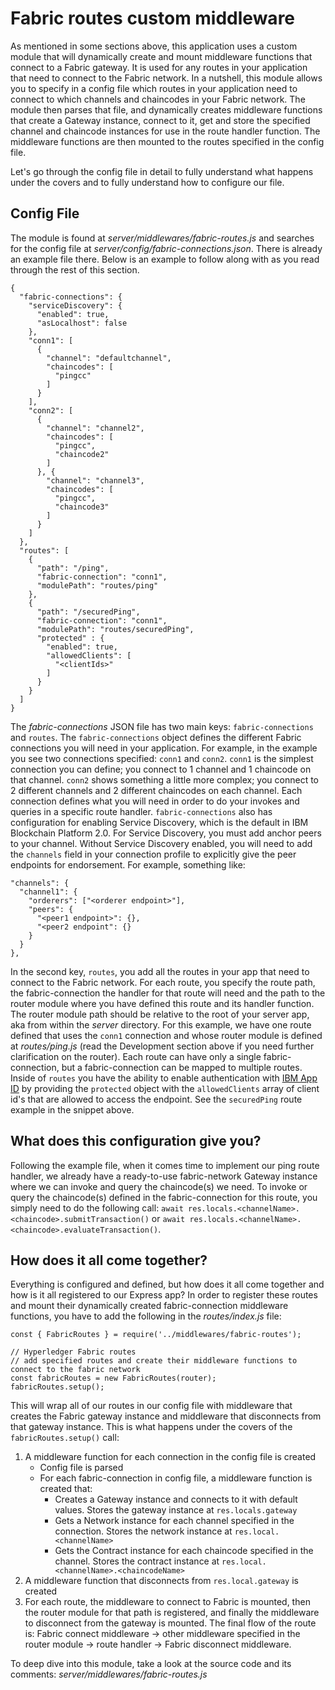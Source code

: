 # Fabric routes custom middleware

As mentioned in some sections above, this application uses a custom module that will dynamically create and mount middleware functions that connect to a Fabric gateway. It is used for any routes in your application that need to connect to the Fabric network. In a nutshell, this module allows you to specify in a config file which routes in your application need to connect to which channels and chaincodes in your Fabric network. The module then parses that file, and dynamically creates middleware functions that create a Gateway instance, connect to it, get and store the specified channel and chaincode instances for use in the route handler function. The middleware functions are then mounted to the routes specified in the config file.

Let's go through the config file in detail to fully understand what happens under the covers and to fully understand how to configure our file.

## Config File
The module is found at *server/middlewares/fabric-routes.js* and searches for the config file at *server/config/fabric-connections.json*. There is already an example file there. Below is an example to follow along with as you read through the rest of this section.

```
{
  "fabric-connections": {
    "serviceDiscovery": {
      "enabled": true,
      "asLocalhost": false
    },
    "conn1": [
      {
        "channel": "defaultchannel",
        "chaincodes": [
          "pingcc"
        ]
      }
    ],
    "conn2": [
      {
        "channel": "channel2",
        "chaincodes": [
          "pingcc",
          "chaincode2"
        ]
      }, {
        "channel": "channel3",
        "chaincodes": [
          "pingcc",
          "chaincode3"
        ]
      }
    ]
  },
  "routes": [
    {
      "path": "/ping",
      "fabric-connection": "conn1",
      "modulePath": "routes/ping"
    },
    {
      "path": "/securedPing",
      "fabric-connection": "conn1",
      "modulePath": "routes/securedPing", 
      "protected" : {
        "enabled": true, 
        "allowedClients": [
          "<clientIds>"
        ]
      }
    }
  ]
}
```

The *fabric-connections* JSON file has two main keys: `fabric-connections` and `routes`. The `fabric-connections` object defines the different Fabric connections you will need in your application. For example, in the example you see two connections specified: `conn1` and `conn2`. `conn1` is the simplest connection you can define; you connect to 1 channel and 1 chaincode on that channel. `conn2` shows something a little more complex; you connect to 2 different channels and 2 different chaincodes on each channel. Each connection defines what you will need in order to do your invokes and queries in a specific route handler. `fabric-connections` also has configuration for enabling Service Discovery, which is the default in IBM Blockchain Platform 2.0. For Service Discovery, you must add anchor peers to your channel. Without Service Discovery enabled, you will need to add the `channels` field in your connection profile to explicitly give the peer endpoints for endorsement. For example, something like:

```
"channels": {
  "channel1": {
    "orderers": ["<orderer endpoint>"],
    "peers": {
      "<peer1 endpoint>": {},
      "<peer2 endpoint": {}
    }
  }
},
```

In the second key, `routes`, you add all the routes in your app that need to connect to the Fabric network. For each route, you specify the route path, the fabric-connection the handler for that route will need and the path to the router module where you have defined this route and its handler function. The router module path should be relative to the root of your server app, aka from within the *server* directory. For this example, we have one route defined that uses the `conn1` connection and whose router module is defined at *routes/ping.js* (read the Development section above if you need further clarification on the router). Each route can have only a single fabric-connection, but a fabric-connection can be mapped to multiple routes. Inside of `routes` you have the ability to enable authentication with [IBM App ID](https://cloud.ibm.com/docs/services/appid?topic=appid-about#about) by providing the `protected` object with the `allowedClients` array of client id's that are allowed to access the endpoint. See the `securedPing` route example in the snippet above. 


## What does this configuration give you?
Following the example file, when it comes time to implement our ping route handler, we already have a ready-to-use fabric-network Gateway instance where we can invoke and query the chaincode(s) we need. To invoke or query the chaincode(s) defined in the fabric-connection for this route, you simply need to do the following call: `await res.locals.<channelName>.<chaincode>.submitTransaction()` or `await res.locals.<channelName>.<chaincode>.evaluateTransaction()`.

## How does it all come together?
Everything is configured and defined, but how does it all come together and how is it all registered to our Express app? In order to register these routes and mount their dynamically created fabric-connection middleware functions, you have to add the following in the *routes/index.js* file:

```
const { FabricRoutes } = require('../middlewares/fabric-routes');

// Hyperledger Fabric routes
// add specified routes and create their middleware functions to connect to the fabric network
const fabricRoutes = new FabricRoutes(router);
fabricRoutes.setup();
```

This will wrap all of our routes in our config file with middleware that creates the Fabric gateway instance and middleware that disconnects from that gateway instance. This is what happens under the covers of the `fabricRoutes.setup()` call:

1) A middleware function for each connection in the config file is created
   * Config file is parsed
   * For each fabric-connection in config file, a middleware function is created that:
     * Creates a Gateway instance and connects to it with default values. Stores the gateway instance at `res.locals.gateway`
     * Gets a Network instance for each channel specified in the connection. Stores the network instance at `res.local.<channelName>`
     * Gets the Contract instance for each chaincode specified in the channel. Stores the contract instance at `res.local.<channelName>.<chaincodeName>`
2) A middleware function that disconnects from `res.local.gateway` is created
3) For each route, the middleware to connect to Fabric is mounted, then the router module for that path is registered, and finally the middleware to disconnect from the gateway is mounted. The final flow of the route is: Fabric connect middleware -> other middleware specified in the router module -> route handler -> Fabric disconnect middleware.

To deep dive into this module, take a look at the source code and its comments: *server/middlewares/fabric-routes.js*
